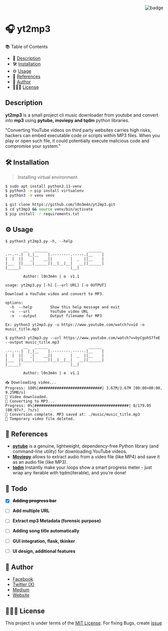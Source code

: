 <p align="right"><img src="https://visitor-badge.laobi.icu/badge?page_id=l0n3m4n" alt="badge"/></p>

# 🎧 yt2mp3     
📚 Table of Contents
- 📜 [Description](#-description)
- 🛠️ [Installation](#-installation)
- ⚙️ [Usage](#-usage)
- 💁 [References](#-references)
- 📌 [Author](#-author)
- 👨🏾‍⚖️ [License](#-license)

## Description  
**yt2mp3** is a small project cli music downloader from youtube and convert into **mp3** using **pytube, moviepy and tqdm** python libraries.

"Converting YouTube videos on third party websites carries high risks, hackers can embed executable code or scripts within MP3 files. When you play or open such file, it could potentially execute malicious code and compromise your system."

## 🛠️ Installation 
> Installing virtual environment
```bash
$ sudo apt install python3.11-venv
$ python3 -m pip install virtualenv 
$ python3 -m venv venv 
```

```bash
$ git clone https://github.com/l0n3m4n/yt2mp3.git
$ cd yt3mp3 && source venv/bin/activate
$ pip install -r requirements.txt
```
## ⚙️ Usage 
```shell
$ python3 yt2mp3.py -h, --help

        __   ______                  ______ 
.--.--.|  |_|__    |.--------.-----.|__    |
|  |  ||   _|    __||        |  _  ||__    |
|___  ||____|______||__|__|__|   __||______|
|_____|                      |__|           
                                                                         
        Author: l0n3m4n | ⚙️  v1.1 

usage: yt2mp3.py [-h] [--url URL] [-o OUTPUT]

Download a YouTube video and convert to MP3.

options:
  -h  --help        Show this help message and exit
  -u  --url         YouTube video URL
  -o  --output      Output filename for MP3

Ex: python3 yt2mp3.py -u https://www.youtube.com/watch?v=id -o music_title.mp3
```

```shell
$ python3 yt2mp3.py --url https://www.youtube.com/watch?v=byCgohS7feE --output music_title.mp3
        __   ______                  ______ 
.--.--.|  |_|__    |.--------.-----.|__    |
|  |  ||   _|    __||        |  _  ||__    |
|___  ||____|______||__|__|__|   __||______|
|_____|                      |__|           
                                                                         
        Author: l0n3m4n | ⚙️  v1.1 

📥 Downloading video...
Progress: 100%|############################| 3.67M/3.67M [00:00<00:00, 9.25MB/s]
💾 Video downloaded.
🎵 Converting to MP3...
Progress: 0%|##########################################| 0/179.05 [00:07<?, ?s/s]
💽 Conversion complete. MP3 saved at: ./music/music_title.mp3                                                                               
🚮 Temporary video file deleted.
```
## 💁 References
- [**pytube**](https://pypi.org/project/pytube/) is a genuine, lightweight, dependency-free Python library (and command-line utility) for downloading YouTube videos.
- [**Moviepy**](https://pypi.org/project/moviepy/) allows to extract audio from a video file (like MP4) and save it as an audio file (like MP3).
- [**tqdm**](https://pypi.org/project/tqdm/) Instantly make your loops show a smart progress meter - just wrap any iterable with tqdm(iterable), and you’re done!

## 📝 Todo
- [x] **~~Adding progress bar~~**
- [ ] **Add multiple URL**
- [ ] **Extract mp3 Metadata (forensic purpose)**
- [ ] **Adding song title automatically**
- [ ] **GUI integration, flask, tkinker**
- [ ] **UI design, additional features**



## 📌 Author
- [Facebook](https://facebook.com/l0n3m4n)
- [Twitter (X)](https://twitter.com/l0n3m4n)
- [Medium](https://medium.com/l0n3m4n)
- [Website](https://l0n3m4n.github.io)

## 👨🏾‍⚖️ License
This project is under terms of the [MIT License](LICENSE). For fixing Bugs, create [issue](https://github.com/l0n3m4n/yt2mp3/issues/new)
